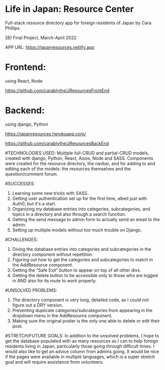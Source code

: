 # Life in Japan: Resource Center
Full-stack resource directory app for foreign residents of Japan
by Cara Phillips

SEI Final Project, March-April 2022

APP URL: https://japanresources.netlify.app


# Frontend:
 using React, Node

 https://github.com/carablythe/JResourcesFrontEnd


# Backend:
 using django, Python

https://japanresources.herokuapp.com/

https://github.com/carablythe/JResourcesBackEnd


#TECHNOLOGIES USED:
Multiple full-CRUD and partial-CRUD models, created with django, Python, React, Axios, Node and SASS. Components were created for the resource directory, the navbar, and for adding to and editing each of the models: the resources themselves and the question/comment forum.

#SUCCESSES:
1. Learning some new tricks with SASS.
2. Getting user authentication set up for the first time, albeit just with Auth0, but it's a start.
3. Organizing my database entries into categories, subcategories, and topics in a directory and also through a search function.
4. Getting the send message to admin form to actually send an email to the admin.
5. Setting up multiple models without too much trouble on Django.

#CHALLENGES:  
1. Diving the database entries into categories and subcategories in the directory component without repetition.
2. Figuring out how to get the categories and subcategories to match in the AddResource component.
3. Getting the "Safe Exit" button to appear on top of all other divs.
4. Getting the delete button to be accessible only to those who are logged in AND also for its route to work properly.


#UNSOLVED PROBLEMS:  
1. The directory component is very long, detailed code, as I could not figure out a DRY version.
2. Preventing duplicate categories/subcategories from appearing in the dropdown menu in the AddResource component.
3. Making sure the original poster is the only one able to delete or edit their post.

#STRETCH/FUTURE GOALS:
In addition to the unsolved problems, I hope to get the database populated with as many resources as I can to help foreign residents living in Japan, particularly those going through difficult times. I would also like to get an advice column from admins going.  It would be nice if the pages were available in multiple languages, which is a super stretch goal and will require assistance from volunteers.

